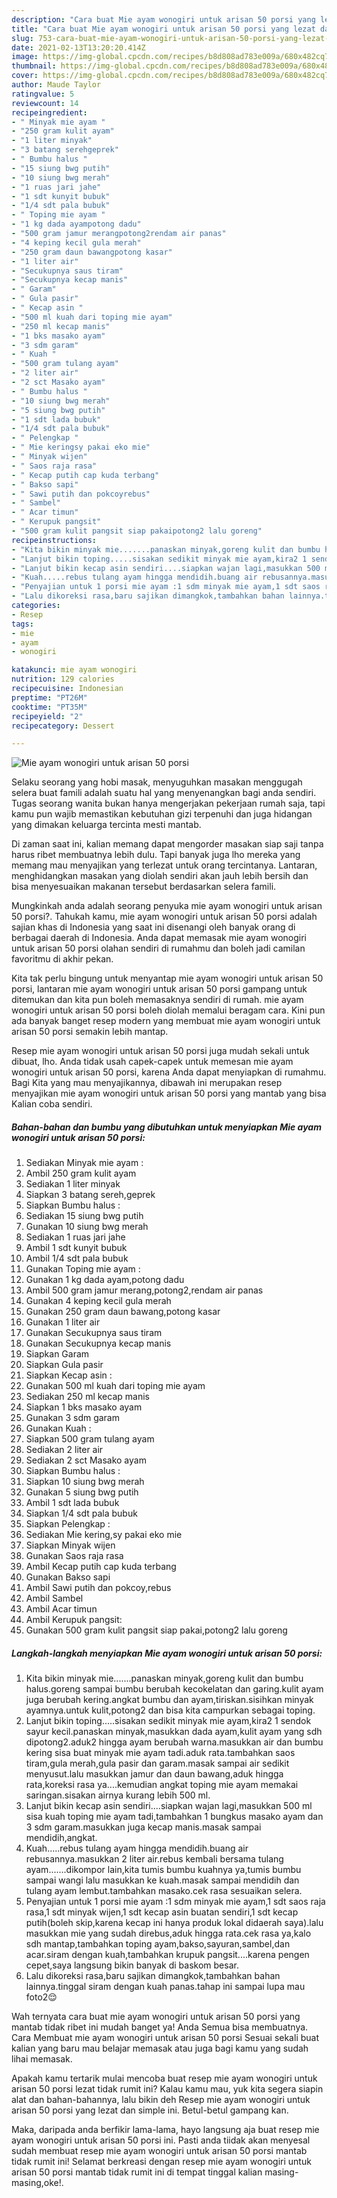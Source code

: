 ```yaml
---
description: "Cara buat Mie ayam wonogiri untuk arisan 50 porsi yang lezat dan Mudah Dibuat"
title: "Cara buat Mie ayam wonogiri untuk arisan 50 porsi yang lezat dan Mudah Dibuat"
slug: 753-cara-buat-mie-ayam-wonogiri-untuk-arisan-50-porsi-yang-lezat-dan-mudah-dibuat
date: 2021-02-13T13:20:20.414Z
image: https://img-global.cpcdn.com/recipes/b8d808ad783e009a/680x482cq70/mie-ayam-wonogiri-untuk-arisan-50-porsi-foto-resep-utama.jpg
thumbnail: https://img-global.cpcdn.com/recipes/b8d808ad783e009a/680x482cq70/mie-ayam-wonogiri-untuk-arisan-50-porsi-foto-resep-utama.jpg
cover: https://img-global.cpcdn.com/recipes/b8d808ad783e009a/680x482cq70/mie-ayam-wonogiri-untuk-arisan-50-porsi-foto-resep-utama.jpg
author: Maude Taylor
ratingvalue: 5
reviewcount: 14
recipeingredient:
- " Minyak mie ayam "
- "250 gram kulit ayam"
- "1 liter minyak"
- "3 batang serehgeprek"
- " Bumbu halus "
- "15 siung bwg putih"
- "10 siung bwg merah"
- "1 ruas jari jahe"
- "1 sdt kunyit bubuk"
- "1/4 sdt pala bubuk"
- " Toping mie ayam "
- "1 kg dada ayampotong dadu"
- "500 gram jamur merangpotong2rendam air panas"
- "4 keping kecil gula merah"
- "250 gram daun bawangpotong kasar"
- "1 liter air"
- "Secukupnya saus tiram"
- "Secukupnya kecap manis"
- " Garam"
- " Gula pasir"
- " Kecap asin "
- "500 ml kuah dari toping mie ayam"
- "250 ml kecap manis"
- "1 bks masako ayam"
- "3 sdm garam"
- " Kuah "
- "500 gram tulang ayam"
- "2 liter air"
- "2 sct Masako ayam"
- " Bumbu halus "
- "10 siung bwg merah"
- "5 siung bwg putih"
- "1 sdt lada bubuk"
- "1/4 sdt pala bubuk"
- " Pelengkap "
- " Mie keringsy pakai eko mie"
- " Minyak wijen"
- " Saos raja rasa"
- " Kecap putih cap kuda terbang"
- " Bakso sapi"
- " Sawi putih dan pokcoyrebus"
- " Sambel"
- " Acar timun"
- " Kerupuk pangsit"
- "500 gram kulit pangsit siap pakaipotong2 lalu goreng"
recipeinstructions:
- "Kita bikin minyak mie.......panaskan minyak,goreng kulit dan bumbu halus.goreng sampai bumbu berubah kecokelatan dan garing.kulit ayam juga berubah kering.angkat bumbu dan ayam,tiriskan.sisihkan minyak ayamnya.untuk kulit,potong2 dan bisa kita campurkan sebagai toping."
- "Lanjut bikin toping.....sisakan sedikit minyak mie ayam,kira2 1 sendok sayur kecil.panaskan minyak,masukkan dada ayam,kulit ayam yang sdh dipotong2.aduk2 hingga ayam berubah warna.masukkan air dan bumbu kering sisa buat minyak mie ayam tadi.aduk rata.tambahkan saos tiram,gula merah,gula pasir dan garam.masak sampai air sedikit menyusut.lalu masukkan jamur dan daun bawang,aduk hingga rata,koreksi rasa ya....kemudian angkat toping mie ayam memakai saringan.sisakan airnya kurang lebih 500 ml."
- "Lanjut bikin kecap asin sendiri....siapkan wajan lagi,masukkan 500 ml sisa kuah toping mie ayam tadi,tambahkan 1 bungkus masako ayam dan 3 sdm garam.masukkan juga kecap manis.masak sampai mendidih,angkat."
- "Kuah.....rebus tulang ayam hingga mendidih.buang air rebusannya.masukkan 2 liter air.rebus kembali bersama tulang ayam.......dikompor lain,kita tumis bumbu kuahnya ya,tumis bumbu sampai wangi lalu masukkan ke kuah.masak sampai mendidih dan tulang ayam lembut.tambahkan masako.cek rasa sesuaikan selera."
- "Penyajian untuk 1 porsi mie ayam :1 sdm minyak mie ayam,1 sdt saos raja rasa,1 sdt minyak wijen,1 sdt kecap asin buatan sendiri,1 sdt kecap putih(boleh skip,karena kecap ini hanya produk lokal didaerah saya).lalu masukkan mie yang sudah direbus,aduk hingga rata.cek rasa ya,kalo sdh mantap,tambahkan toping ayam,bakso,sayuran,sambel,dan acar.siram dengan kuah,tambahkan krupuk pangsit....karena pengen cepet,saya langsung bikin banyak di baskom besar."
- "Lalu dikoreksi rasa,baru sajikan dimangkok,tambahkan bahan lainnya.tinggal siram dengan kuah panas.tahap ini sampai lupa mau foto2😌"
categories:
- Resep
tags:
- mie
- ayam
- wonogiri

katakunci: mie ayam wonogiri 
nutrition: 129 calories
recipecuisine: Indonesian
preptime: "PT26M"
cooktime: "PT35M"
recipeyield: "2"
recipecategory: Dessert

---
```



![Mie ayam wonogiri untuk arisan 50 porsi](https://img-global.cpcdn.com/recipes/b8d808ad783e009a/680x482cq70/mie-ayam-wonogiri-untuk-arisan-50-porsi-foto-resep-utama.jpg)

Selaku seorang yang hobi masak, menyuguhkan masakan menggugah selera buat famili adalah suatu hal yang menyenangkan bagi anda sendiri. Tugas seorang  wanita bukan hanya mengerjakan pekerjaan rumah saja, tapi kamu pun wajib memastikan kebutuhan gizi terpenuhi dan juga hidangan yang dimakan keluarga tercinta mesti mantab.

Di zaman  saat ini, kalian memang dapat mengorder masakan siap saji tanpa harus ribet membuatnya lebih dulu. Tapi banyak juga lho mereka yang memang mau menyajikan yang terlezat untuk orang tercintanya. Lantaran, menghidangkan masakan yang diolah sendiri akan jauh lebih bersih dan bisa menyesuaikan makanan tersebut berdasarkan selera famili. 



Mungkinkah anda adalah seorang penyuka mie ayam wonogiri untuk arisan 50 porsi?. Tahukah kamu, mie ayam wonogiri untuk arisan 50 porsi adalah sajian khas di Indonesia yang saat ini disenangi oleh banyak orang di berbagai daerah di Indonesia. Anda dapat memasak mie ayam wonogiri untuk arisan 50 porsi olahan sendiri di rumahmu dan boleh jadi camilan favoritmu di akhir pekan.

Kita tak perlu bingung untuk menyantap mie ayam wonogiri untuk arisan 50 porsi, lantaran mie ayam wonogiri untuk arisan 50 porsi gampang untuk ditemukan dan kita pun boleh memasaknya sendiri di rumah. mie ayam wonogiri untuk arisan 50 porsi boleh diolah memalui beragam cara. Kini pun ada banyak banget resep modern yang membuat mie ayam wonogiri untuk arisan 50 porsi semakin lebih mantap.

Resep mie ayam wonogiri untuk arisan 50 porsi juga mudah sekali untuk dibuat, lho. Anda tidak usah capek-capek untuk memesan mie ayam wonogiri untuk arisan 50 porsi, karena Anda dapat menyiapkan di rumahmu. Bagi Kita yang mau menyajikannya, dibawah ini merupakan resep menyajikan mie ayam wonogiri untuk arisan 50 porsi yang mantab yang bisa Kalian coba sendiri.

<!--inarticleads1-->

##### Bahan-bahan dan bumbu yang dibutuhkan untuk menyiapkan Mie ayam wonogiri untuk arisan 50 porsi:

1. Sediakan  Minyak mie ayam :
1. Ambil 250 gram kulit ayam
1. Sediakan 1 liter minyak
1. Siapkan 3 batang sereh,geprek
1. Siapkan  Bumbu halus :
1. Sediakan 15 siung bwg putih
1. Gunakan 10 siung bwg merah
1. Sediakan 1 ruas jari jahe
1. Ambil 1 sdt kunyit bubuk
1. Ambil 1/4 sdt pala bubuk
1. Gunakan  Toping mie ayam :
1. Gunakan 1 kg dada ayam,potong dadu
1. Ambil 500 gram jamur merang,potong2,rendam air panas
1. Gunakan 4 keping kecil gula merah
1. Gunakan 250 gram daun bawang,potong kasar
1. Gunakan 1 liter air
1. Gunakan Secukupnya saus tiram
1. Gunakan Secukupnya kecap manis
1. Siapkan  Garam
1. Siapkan  Gula pasir
1. Siapkan  Kecap asin :
1. Gunakan 500 ml kuah dari toping mie ayam
1. Sediakan 250 ml kecap manis
1. Siapkan 1 bks masako ayam
1. Gunakan 3 sdm garam
1. Gunakan  Kuah :
1. Siapkan 500 gram tulang ayam
1. Sediakan 2 liter air
1. Sediakan 2 sct Masako ayam
1. Siapkan  Bumbu halus :
1. Siapkan 10 siung bwg merah
1. Gunakan 5 siung bwg putih
1. Ambil 1 sdt lada bubuk
1. Siapkan 1/4 sdt pala bubuk
1. Siapkan  Pelengkap :
1. Sediakan  Mie kering,sy pakai eko mie
1. Siapkan  Minyak wijen
1. Gunakan  Saos raja rasa
1. Ambil  Kecap putih cap kuda terbang
1. Gunakan  Bakso sapi
1. Ambil  Sawi putih dan pokcoy,rebus
1. Ambil  Sambel
1. Ambil  Acar timun
1. Ambil  Kerupuk pangsit:
1. Gunakan 500 gram kulit pangsit siap pakai,potong2 lalu goreng




<!--inarticleads2-->

##### Langkah-langkah menyiapkan Mie ayam wonogiri untuk arisan 50 porsi:

1. Kita bikin minyak mie.......panaskan minyak,goreng kulit dan bumbu halus.goreng sampai bumbu berubah kecokelatan dan garing.kulit ayam juga berubah kering.angkat bumbu dan ayam,tiriskan.sisihkan minyak ayamnya.untuk kulit,potong2 dan bisa kita campurkan sebagai toping.
1. Lanjut bikin toping.....sisakan sedikit minyak mie ayam,kira2 1 sendok sayur kecil.panaskan minyak,masukkan dada ayam,kulit ayam yang sdh dipotong2.aduk2 hingga ayam berubah warna.masukkan air dan bumbu kering sisa buat minyak mie ayam tadi.aduk rata.tambahkan saos tiram,gula merah,gula pasir dan garam.masak sampai air sedikit menyusut.lalu masukkan jamur dan daun bawang,aduk hingga rata,koreksi rasa ya....kemudian angkat toping mie ayam memakai saringan.sisakan airnya kurang lebih 500 ml.
1. Lanjut bikin kecap asin sendiri....siapkan wajan lagi,masukkan 500 ml sisa kuah toping mie ayam tadi,tambahkan 1 bungkus masako ayam dan 3 sdm garam.masukkan juga kecap manis.masak sampai mendidih,angkat.
1. Kuah.....rebus tulang ayam hingga mendidih.buang air rebusannya.masukkan 2 liter air.rebus kembali bersama tulang ayam.......dikompor lain,kita tumis bumbu kuahnya ya,tumis bumbu sampai wangi lalu masukkan ke kuah.masak sampai mendidih dan tulang ayam lembut.tambahkan masako.cek rasa sesuaikan selera.
1. Penyajian untuk 1 porsi mie ayam :1 sdm minyak mie ayam,1 sdt saos raja rasa,1 sdt minyak wijen,1 sdt kecap asin buatan sendiri,1 sdt kecap putih(boleh skip,karena kecap ini hanya produk lokal didaerah saya).lalu masukkan mie yang sudah direbus,aduk hingga rata.cek rasa ya,kalo sdh mantap,tambahkan toping ayam,bakso,sayuran,sambel,dan acar.siram dengan kuah,tambahkan krupuk pangsit....karena pengen cepet,saya langsung bikin banyak di baskom besar.
1. Lalu dikoreksi rasa,baru sajikan dimangkok,tambahkan bahan lainnya.tinggal siram dengan kuah panas.tahap ini sampai lupa mau foto2😌




Wah ternyata cara buat mie ayam wonogiri untuk arisan 50 porsi yang mantab tidak ribet ini mudah banget ya! Anda Semua bisa membuatnya. Cara Membuat mie ayam wonogiri untuk arisan 50 porsi Sesuai sekali buat kalian yang baru mau belajar memasak atau juga bagi kamu yang sudah lihai memasak.

Apakah kamu tertarik mulai mencoba buat resep mie ayam wonogiri untuk arisan 50 porsi lezat tidak rumit ini? Kalau kamu mau, yuk kita segera siapin alat dan bahan-bahannya, lalu bikin deh Resep mie ayam wonogiri untuk arisan 50 porsi yang lezat dan simple ini. Betul-betul gampang kan. 

Maka, daripada anda berfikir lama-lama, hayo langsung aja buat resep mie ayam wonogiri untuk arisan 50 porsi ini. Pasti anda tiidak akan menyesal sudah membuat resep mie ayam wonogiri untuk arisan 50 porsi mantab tidak rumit ini! Selamat berkreasi dengan resep mie ayam wonogiri untuk arisan 50 porsi mantab tidak rumit ini di tempat tinggal kalian masing-masing,oke!.

